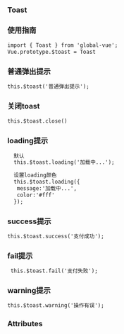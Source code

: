 ### Toast

### 使用指南
```html
import { Toast } from 'global-vue';
Vue.prototype.$toast = Toast

```
### 普通弹出提示

```html
this.$toast('普通弹出提示');
```
### 关闭toast
```html
this.$toast.close()

```
###  loading提示

```html
  默认
  this.$toast.loading('加载中...');

  设置loading颜色
  this.$toast.loading({
   message:'加载中...',
   color:'#fff'
  });


```
###   success提示

```html
this.$toast.success('支付成功');
```
###   fail提示

```html
 this.$toast.fail('支付失败');
```
###   warning提示

```html
this.$toast.warning('操作有误');
```

### Attributes

